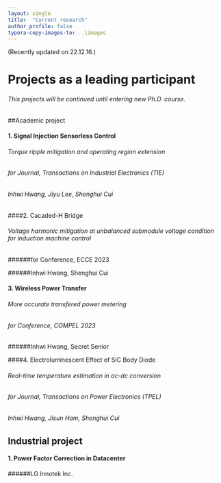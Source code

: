 ```yaml
---
layout: single
title:  "Current research"
author_profile: false
typora-copy-images-to: ..\images
---
```


(Recently updated on 22.12.16.)

# Projects as a leading participant

###### This projects will be continued until entering new Ph.D. course.



##Academic project

#### 1. Signal Injection Sensorless Control

###### Torque ripple mitigation and operating region extension

###### for Journal, Transactions on Industrial Electronics (TIE)

###### Inhwi Hwang, Jiyu Lee, Shenghui Cui

####2. Cacaded-H Bridge

###### Voltage harmonic mitigation at unbalanced submodule voltage condition for induction machine control

######for Conference, ECCE 2023

######Inhwi Hwang, Shenghui Cui

#### 3. Wireless Power Transfer

###### More accurate transfered power metering

###### for Conference, COMPEL 2023

######Inhwi Hwang, Secret Senior

####4. Electroluminescent Effect of SiC Body Diode

###### Real-time temperature estimation in ac-dc conversion

###### for Journal, Transactions on Power Electronics (TPEL)

###### Inhwi Hwang, Jisun Ham, Shenghui Cui



## Industrial project

#### 1. Power Factor Correction in Datacenter

######LG Innotek Inc.

